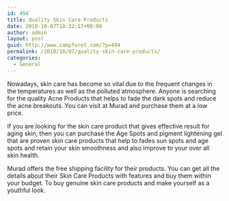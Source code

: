 ```yaml
---
id: 494
title: Quality Skin Care Products
date: 2010-10-07T18:32:17+00:00
author: admin
layout: post
guid: http://www.campforet.com/?p=494
permalink: /2010/10/07/quality-skin-care-products/
categories:
  - General
---
```

Nowadays, skin care has become so vital due to the frequent changes in the temperatures as well as the polluted atmosphere. Anyone is searching for the quality Acne Products that helps to fade the dark spots and reduce the acne breakouts. You can visit at Murad and purchase them at a low price.

If you are looking for the skin care product that gives effective result for aging skin, then you can purchase the Age Spots and pigment lightening gel that are proven skin care products that help to fades sun spots and age spots and retain your skin smoothness and also improve to your over all skin health.

Murad offers the free shipping facility for their products. You can get all the details about their Skin Care Products with features and buy them within your budget. To buy genuine skin care products and make yourself as a youthful look.